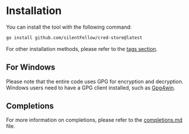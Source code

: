 # Installation

You can install the tool with the following command:

```sh
go install github.com/silentFellow/cred-store@latest
```

For other installation methods, please refer to the <a href="https://github.com/silentFellow/cred-store/tags" target="_blank">tags section</a>.

## For Windows

Please note that the entire code uses GPG for encryption and decryption. Windows users need to have a GPG client installed, such as <a href="https://gpg4win.org/" target="_blank">Gpg4win</a>.

## Completions

For more information on completions, please refer to the [completions.md](cred_completion.md) file.
